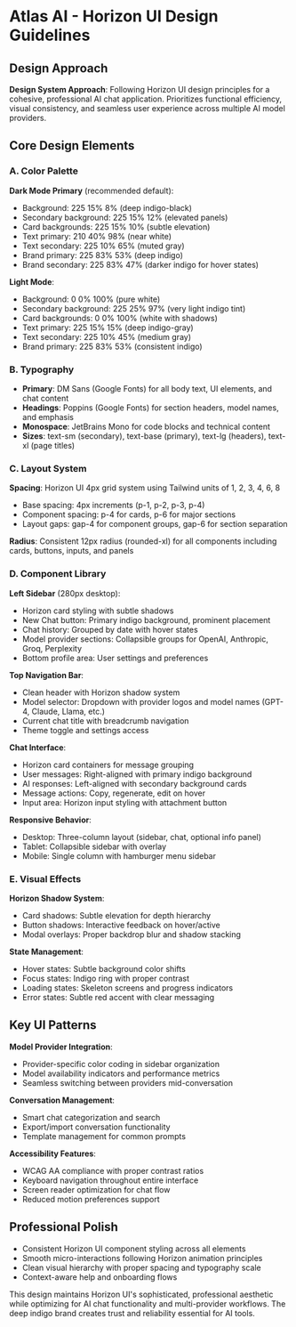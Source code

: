 # Atlas AI - Horizon UI Design Guidelines

## Design Approach
**Design System Approach**: Following Horizon UI design principles for a cohesive, professional AI chat application. Prioritizes functional efficiency, visual consistency, and seamless user experience across multiple AI model providers.

## Core Design Elements

### A. Color Palette
**Dark Mode Primary** (recommended default):
- Background: 225 15% 8% (deep indigo-black)
- Secondary background: 225 15% 12% (elevated panels)
- Card backgrounds: 225 15% 10% (subtle elevation)
- Text primary: 210 40% 98% (near white)
- Text secondary: 225 10% 65% (muted gray)
- Brand primary: 225 83% 53% (deep indigo)
- Brand secondary: 225 83% 47% (darker indigo for hover states)

**Light Mode**:
- Background: 0 0% 100% (pure white)
- Secondary background: 225 25% 97% (very light indigo tint)
- Card backgrounds: 0 0% 100% (white with shadows)
- Text primary: 225 15% 15% (deep indigo-gray)
- Text secondary: 225 10% 45% (medium gray)
- Brand primary: 225 83% 53% (consistent indigo)

### B. Typography
- **Primary**: DM Sans (Google Fonts) for all body text, UI elements, and chat content
- **Headings**: Poppins (Google Fonts) for section headers, model names, and emphasis
- **Monospace**: JetBrains Mono for code blocks and technical content
- **Sizes**: text-sm (secondary), text-base (primary), text-lg (headers), text-xl (page titles)

### C. Layout System
**Spacing**: Horizon UI 4px grid system using Tailwind units of 1, 2, 3, 4, 6, 8
- Base spacing: 4px increments (p-1, p-2, p-3, p-4)
- Component spacing: p-4 for cards, p-6 for major sections
- Layout gaps: gap-4 for component groups, gap-6 for section separation

**Radius**: Consistent 12px radius (rounded-xl) for all components including cards, buttons, inputs, and panels

### D. Component Library

**Left Sidebar** (280px desktop):
- Horizon card styling with subtle shadows
- New Chat button: Primary indigo background, prominent placement
- Chat history: Grouped by date with hover states
- Model provider sections: Collapsible groups for OpenAI, Anthropic, Groq, Perplexity
- Bottom profile area: User settings and preferences

**Top Navigation Bar**:
- Clean header with Horizon shadow system
- Model selector: Dropdown with provider logos and model names (GPT-4, Claude, Llama, etc.)
- Current chat title with breadcrumb navigation
- Theme toggle and settings access

**Chat Interface**:
- Horizon card containers for message grouping
- User messages: Right-aligned with primary indigo background
- AI responses: Left-aligned with secondary background cards
- Message actions: Copy, regenerate, edit on hover
- Input area: Horizon input styling with attachment button

**Responsive Behavior**:
- Desktop: Three-column layout (sidebar, chat, optional info panel)
- Tablet: Collapsible sidebar with overlay
- Mobile: Single column with hamburger menu sidebar

### E. Visual Effects
**Horizon Shadow System**:
- Card shadows: Subtle elevation for depth hierarchy
- Button shadows: Interactive feedback on hover/active
- Modal overlays: Proper backdrop blur and shadow stacking

**State Management**:
- Hover states: Subtle background color shifts
- Focus states: Indigo ring with proper contrast
- Loading states: Skeleton screens and progress indicators
- Error states: Subtle red accent with clear messaging

## Key UI Patterns

**Model Provider Integration**:
- Provider-specific color coding in sidebar organization
- Model availability indicators and performance metrics
- Seamless switching between providers mid-conversation

**Conversation Management**:
- Smart chat categorization and search
- Export/import conversation functionality
- Template management for common prompts

**Accessibility Features**:
- WCAG AA compliance with proper contrast ratios
- Keyboard navigation throughout entire interface
- Screen reader optimization for chat flow
- Reduced motion preferences support

## Professional Polish
- Consistent Horizon UI component styling across all elements
- Smooth micro-interactions following Horizon animation principles
- Clean visual hierarchy with proper spacing and typography scale
- Context-aware help and onboarding flows

This design maintains Horizon UI's sophisticated, professional aesthetic while optimizing for AI chat functionality and multi-provider workflows. The deep indigo brand creates trust and reliability essential for AI tools.